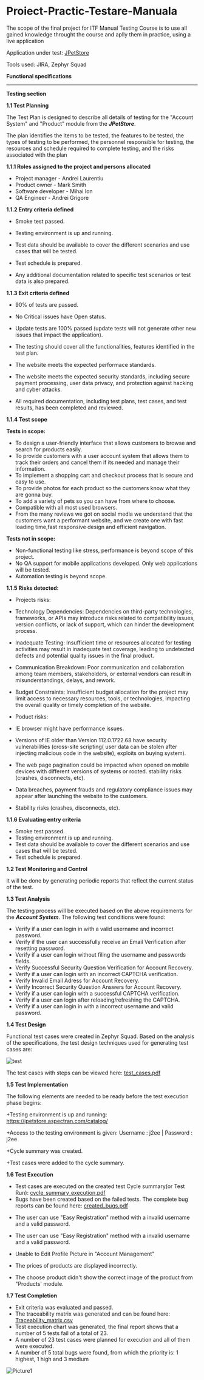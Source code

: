 # Proiect-Practic-Testare-Manuala
The scope of the final project for ITF Manual Testing Course is to use all gained knowledge throught the course and aplly them in practice, using a live application

Application under test: [JPetStore](https://petstore.octoperf.com/actions/Catalog.action)




Tools used: JIRA, Zephyr Squad

**Functional specifications**

____

**Testing section**

**1.1 Test Planning**

The Test Plan is designed to describe all details of testing for the "Account System" and "Product" module from the ***JPetStore***.

The plan identifies the items to be tested, the features to be tested, the types of testing to be performed, the personnel responsible for testing, the resources and schedule required to complete testing, and the risks associated with the plan

**1.1.1 Roles assigned to the project and persons allocated**

- Project manager - Andrei Laurentiu
- Product owner - Mark Smith
- Software developer - Mihai Ion
- QA Engineer - Andrei Grigore

**1.1.2 Entry criteria defined**

- Smoke test passed. 

- Testing environment is up and running.

- Test data should be available to cover the different scenarios and use cases that will be tested.

- Test schedule is prepared.

- Any additional documentation related to specific test scenarios or test data is also prepared.

**1.1.3 Exit criteria defined**

 - 90% of tests are passed.

 - No Critical issues have Open status.
 
 - Update tests are 100% passed (update tests will not generate other new issues that impact the application).
 
 - The testing should cover all the functionalities, features identified in the test plan.
 
 - The website meets the expected performace standards.
 
 - The website meets the expected security standards, including secure payment processing, user data privacy, and protection against hacking and cyber attacks.
 
 - All required documentation, including test plans, test cases, and test results, has been completed and reviewed.


**1.1.4 Test scope**

  **Tests in scope:**
  
  
-	To design a user-friendly interface that allows customers to browse and search for products easily.
-	To provide customers with a user account system that allows them to track their orders and cancel them if its needed and manage their information.
-	To implement a shopping cart and checkout process that is secure and easy to use.
-	To provide photos for each product so the customers know what they are gonna buy.
-	To add a variety of pets so you can have from where to choose.
-	Compatible with all most used browsers.
-	From the many reviews we got on social media we understand that the customers want a performant website, and we create one with fast loading time,fast responsive design and efficient navigation.

  **Tests not in scope:**

-	Non-functional testing like stress, performance is beyond scope of this project.
-	No QA support for mobile applications developed. Only web applications will be tested.
-	Automation testing is beyond scope.


**1.1.5 Risks detected:**
 - Projects risks: 
 
  - Technology Dependencies: Dependencies on third-party technologies, frameworks, or APIs may introduce risks related to compatibility issues, version conflicts, or lack of support, which can hinder the development process.
  - Inadequate Testing: Insufficient time or resources allocated for testing activities may result in inadequate test coverage, leading to undetected defects and potential quality issues in the final product.
  - Communication Breakdown: Poor communication and collaboration among team members, stakeholders, or external vendors can result in misunderstandings, delays, and rework.
  - Budget Constraints: Insufficient budget allocation for the project may limit access to necessary resources, tools, or technologies, impacting the overall quality or timely completion of the website.

 
 - Poduct risks:

- IE browser might have performance issues.
- Versions of IE older than Version 112.0.1722.68 have security vulnerabilities (cross-site scripting( user data can be stolen after injecting malicious code in  the website), exploits on buying system).
- The web page pagination could be impacted when opened on mobile devices with different versions of systems or rooted.
 	stability risks (crashes, disconnects, etc).
- Data breaches, payment frauds and regulatory compliance issues may appear after launching the website to the customers. 
- Stability risks (crashes, disconnects, etc).


**1.1.6 Evaluating entry criteria**

-	Smoke test passed.
-	Testing environment is up and running.
-	Test data should be available to cover the different scenarios and use cases that will be tested.
-	Test schedule is prepared.


**1.2 Test Monitoring and Control**

It will be done by generating periodic reports that reflect the current status of the test.

**1.3 Test Analysis**

The testing process will be executed based on the above requirements for the ***Account System***. The following test conditions were found:

-  Verify if a user can login in with a valid username and incorrect password.
-  Verify if the user can successfully receive an Email Verification after resetting password.
-  Verify if a user can login without filing the username and passwords fields.
-  Verify Successful Security Question Verification for Account Recovery.
-  Verify if a user can login with an incorrect CAPTCHA verification.
-  Verify Invalid Email Adress for Account Recovery.
-  Verify Incorrect Security Question Answers for Account Recovery.
-  Verify if a user can login with a successful CAPTCHA verification.
-  Verify if a user can login after reloading/refreshing the CAPTCHA.
-  Verify if a user can login in with a incorrect username and valid password.

**1.4 Test Design**

Functional test cases were created in Zephyr Squad. Based on the analysis of the specifications, the test design techniques used for generating test cases are: 

![test](https://github.com/IamCharlie24/Manual-Testing-Project/assets/133395092/2f0c5e31-70ca-43a4-ab6c-614b2261a396)




The test cases with steps can be viewed here: [test_cases.pdf](https://github.com/IamCharlie24/Manual-Testing-Project/blob/main/Final%20Project/Test_cases_JPetStore.pdf)

**1.5 Test Implementation**

The following elements are needed to be ready before the test execution phase begins:

+Testing environment is up and running: https://jpetstore.aspectran.com/catalog/

+Access to the testing environment is given: Username : j2ee | Password : j2ee

+Cycle summary was created.

+Test cases were added to the cycle summary.
 
**1.6 Test Execution**

 - Test cases are executed on the created test Cycle summary(or Test Run): [cycle_summary_execution.pdf](https://github.com/IamCharlie24/Manual-Testing-Project/blob/main/Final%20Project/Cycle_summary_execution..pdf)
 - Bugs have been created based on the failed tests. The complete bug reports can be found here: [created_bugs.pdf](https://github.com/IamCharlie24/Manual-Testing-Project/blob/main/Final%20Project/Bugs.pdf)

* The user can use "Easy Registration" method with a invalid username and a valid password.

* The user can use "Easy Registration" method with a invalid username and a valid password.

* Unable to Edit Profile Picture in "Account Management"

* The prices of products are displayed incorrectly.

* The choose product didn't show the correct image of the product from "Products' module.

**1.7 Test Completion**
 - Exit criteria was evaluated and passed.
 - The traceability matrix was generated and can be found here: [Traceability_matrix.csv](https://github.com/IamCharlie24/Manual-Testing-Project/blob/main/Final%20Project/Cycle_Summary_report.pdf)
 - Test execution chart was generated, the final report shows that a number of 5 tests fail of a total of 23.
 - A number of 23 test cases were planned for execution and all of them were executed.
 - A number of 5 total bugs were found, from which the priority is: 1 highest, 1 high and 3 medium

![Picture1](https://github.com/IamCharlie24/Manual-Testing-Project/assets/133395092/15ba93be-a6ec-43ae-bd9d-37f9b1ac2f4b)






